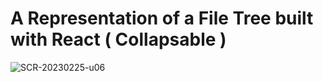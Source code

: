 # A Representation of a File Tree built with React ( Collapsable )

![SCR-20230225-u06](https://user-images.githubusercontent.com/84165564/221362750-c808f494-d8eb-444d-a2af-91eaff99bc66.png)



